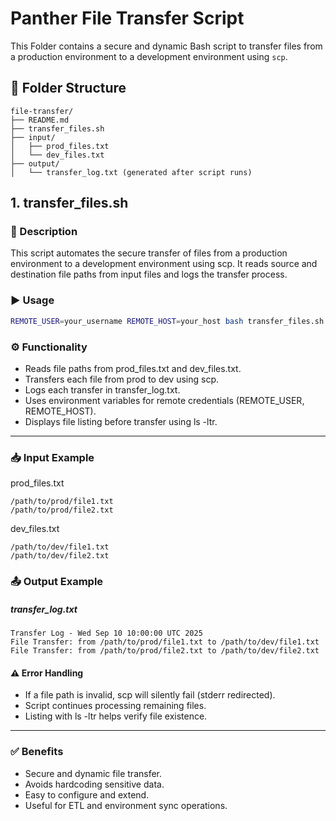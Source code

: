 # Panther File Transfer Script

This Folder contains a secure and dynamic Bash script to transfer files from a production environment to a development environment using `scp`.

## 📁 Folder Structure
```
file-transfer/
├── README.md
├── transfer_files.sh
├── input/
│   ├── prod_files.txt
│   └── dev_files.txt
├── output/
│   └── transfer_log.txt (generated after script runs)
```

## 1. transfer_files.sh
### 📝 Description
This script automates the secure transfer of files from a production environment to a development environment using scp. It reads source and destination file paths from input files and logs the transfer process.

### ▶️ Usage
```bash
REMOTE_USER=your_username REMOTE_HOST=your_host bash transfer_files.sh
```

### ⚙️ Functionality
- Reads file paths from prod_files.txt and dev_files.txt.
- Transfers each file from prod to dev using scp.
- Logs each transfer in transfer_log.txt.
- Uses environment variables for remote credentials (REMOTE_USER, REMOTE_HOST).
- Displays file listing before transfer using ls -ltr.

---
### 📥 Input Example
prod_files.txt
```
/path/to/prod/file1.txt
/path/to/prod/file2.txt
```
dev_files.txt
```
/path/to/dev/file1.txt
/path/to/dev/file2.txt
```

### 📤 Output Example
##### transfer_log.txt
```
Transfer Log - Wed Sep 10 10:00:00 UTC 2025
File Transfer: from /path/to/prod/file1.txt to /path/to/dev/file1.txt
File Transfer: from /path/to/prod/file2.txt to /path/to/dev/file2.txt
```

#### ⚠️ Error Handling
- If a file path is invalid, scp will silently fail (stderr redirected).
- Script continues processing remaining files.
- Listing with ls -ltr helps verify file existence.

---
### ✅ Benefits 
- Secure and dynamic file transfer.
- Avoids hardcoding sensitive data.
- Easy to configure and extend.
- Useful for ETL and environment sync operations.
